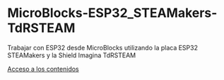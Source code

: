 # MicroBlocks-ESP32_STEAMakers-TdRSTEAM
Trabajar con ESP32 desde MicroBlocks utilizando la placa ESP32 STEAMakers y la Shield Imagina TdRSTEAM

[Acceso a los contenidos](https://fgcoca.github.io/MicroBlocks-ESP32_STEAMakers-TdRSTRAM/)
